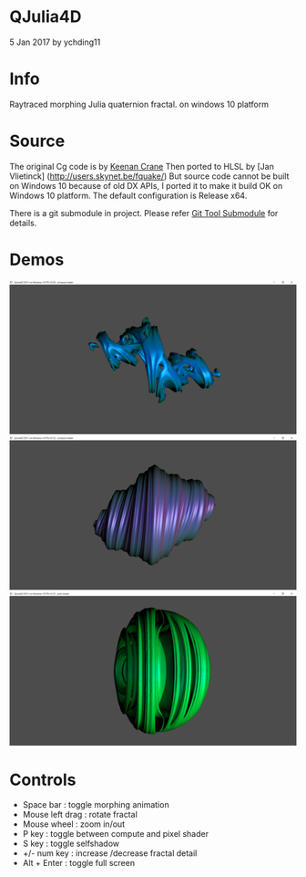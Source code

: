 QJulia4D
===============

5 Jan 2017 by ychding11

Info
====

Raytraced morphing Julia quaternion fractal.
on windows 10 platform

Source
======

The original Cg code is by [Keenan Crane](http://www.cs.cmu.edu/~kmcrane/Projects/QuaternionJulia/)
Then ported to HLSL by [Jan Vlietinck] (http://users.skynet.be/fquake/)
But source code cannot be built on Windows 10 because of old DX APIs, I ported it to make it build OK on Windows 10 platform.
The default configuration is Release x64.

There is a git submodule in project. Please refer [Git Tool Submodule](https://git-scm.com/book/en/v2/Git-Tools-Submodules) for details.


Demos
========
![demo](./demo/1.png)
![demo](./demo/2.png)
![demo](./demo/3.png)

Controls
========

- Space bar           : toggle morphing animation
- Mouse left drag     : rotate fractal
- Mouse wheel         : zoom in/out
- P key               : toggle between compute and pixel shader
- S key               : toggle selfshadow
- +/- num key         : increase /decrease fractal detail
- Alt + Enter         : toggle full screen
